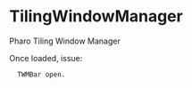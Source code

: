 # TilingWindowManager
Pharo Tiling Window Manager

Once loaded, issue:

```Smalltalk
  TWMBar open.
```
